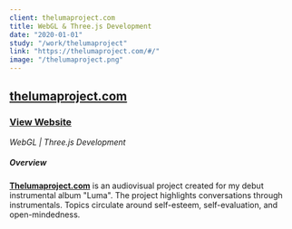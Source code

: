 ```yaml
---
client: thelumaproject.com
title: WebGL & Three.js Development
date: "2020-01-01"
study: "/work/thelumaproject"
link: "https://thelumaproject.com/#/"
image: "/thelumaproject.png"
---
```


## [thelumaproject.com](https://thelumaproject.com/#/)

### [View Website](https://thelumaproject.com/#/)

_WebGL | Three.js Development_

##### Overview

**[Thelumaproject.com](https://thelumaproject.com/#/)** is an audiovisual project created for my debut instrumental album "Luma". The project highlights conversations through instrumentals. Topics circulate around self-esteem, self-evaluation, and open-mindedness.
